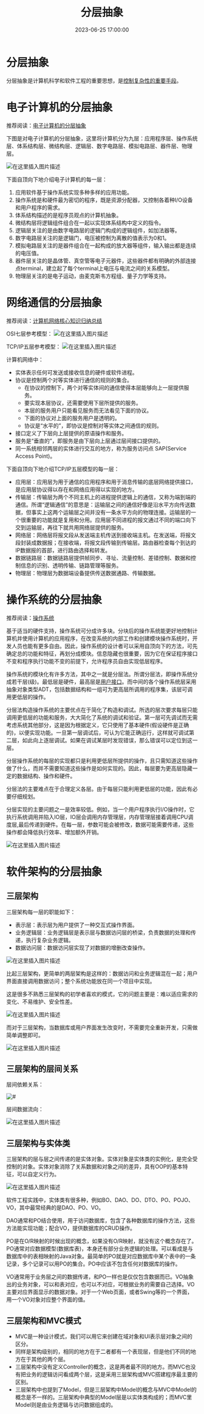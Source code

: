 ﻿---
title: 分层抽象
date: 2023-06-25 17:00:00
tags:
- 计算机科学基础
categories:
- 计算机科学基础
---

# 分层抽象

分层抽象是计算机科学和软件工程的重要思想，是[控制复杂性的重要手段](https://blankspace.blog.csdn.net/article/details/113634653)。

# 电子计算机的分层抽象

推荐阅读：[电子计算机的分层抽象](https://blankspace.blog.csdn.net/article/details/113634653)

下图是对电子计算机的分层抽象，这里将计算机分为九层：应用程序层、操作系统层、体系结构层、微结构层、逻辑层、数字电路层、模拟电路层、器件层、物理层。

![在这里插入图片描述](https://img-blog.csdnimg.cn/20210204115106552.png)

下面自顶向下地介绍电子计算机的每一层：
1. 应用软件基于操作系统实现多种多样的应用功能。
2. 操作系统是和硬件最为密切的程序，既是资源分配器，又控制各着种I/O设备和用户程序的需求。
3. 体系结构描述的是程序员观点的计算机抽象。
4. 微结构层将逻辑组件组合在一起以实现体系结构中定义的指令。
5. 逻辑层关注的是由数字电路层的逻辑门构成的逻辑组件，如加法器等。
6. 数字电路层关注的是逻辑门，电压被控制为离散的值表示为0和1。
7. 模拟电路层关注的是器件组合在一起构成的放大器等组件，输入输出都是连续的电压值。
8. 器件层关注的是晶体管、真空管等电子元器件，这些器件都有明确的外部连接点terminal，建立起了每个terminal上电压与电流之间的关系模型。
9. 物理层关注的是电子运动，由麦克斯韦方程组、量子力学等支持。

# 网络通信的分层抽象

推荐阅读：[计算机网络核心知识归纳总结](https://blankspace.blog.csdn.net/article/details/105528356)

OSI七层参考模型：
![在这里插入图片描述](https://img-blog.csdnimg.cn/20210407220013738.png)

TCP/IP五层参考模型：
![在这里插入图片描述](https://img-blog.csdnimg.cn/20210407220045242.png)

计算机网络中：
- 实体表示任何可发送或接收信息的硬件或软件进程。 
- 协议是控制两个对等实体进行通信的规则的集合。 
    - 在协议的控制下，两个对等实体间的通信使得本层能够向上一层提供服务。
    - 要实现本层协议，还需要使用下层所提供的服务。 
    - 本层的服务用户只能看见服务而无法看见下面的协议。
    - 下面的协议对上面的服务用户是透明的。 
    - 协议是“水平的”，即协议是控制对等实体之间通信的规则。
- 接口定义了下层向上层提供的原语操作和服务。
- 服务是“垂直的”，即服务是由下层向上层通过层间接口提供的。
- 同一系统相邻两层的实体进行交互的地方，称为服务访问点 SAP(Service Access Point)。  

下面自顶向下地介绍TCP/IP五层模型的每一层：
- 应用层：应用层为用于通信的应用程序和用于消息传输的底层网络提供接口，是应用层协议得以存在和网络应用得以实现的地方。
- 传输层：传输层为两个不同主机上的进程提供逻辑上的通信，又称为端到端的通信。所谓“逻辑通信”的意思是：运输层之间的通信好像是沿水平方向传送数据，但事实上这两个运输层之间并没有一条水平方向的物理连接。运输层的一个很重要的功能就是复用和分用。应用层不同进程的报文通过不同的端口向下交到运输层，再往下就共用网络层提供的服务。
- 网络层：网络层将报文段从发送端主机传送到接收端主机。在发送端，将报文段封装成数据报；在接收端，将报文段传输到传输层。路由器检查每个到达的IP数据报的首部，进行路由选择和转发。
- 数据链路层：数据链路层提供帧同步、寻址、流量控制、差错控制、数据和控制信息的识别、透明传输、链路管理等服务。
- 物理层：物理层为数据端设备提供传送数据通路、传输数据。

# 操作系统的分层抽象

推荐阅读：[操作系统](https://blankspace.blog.csdn.net/article/details/128744560)

基于适当的硬件支持，操作系统可分成许多块。分块后的操作系统能更好地控制计算机并使用计算机的应用程序，在改变系统的内部工作和创建模块操作系统时，开发人员也能有更多自由。因此，操作系统的设计者可以采用自顶向下的方法，可先确定总的功能和特征，再划分成模块。信息隐藏也很重要，因为它在保证程序接口不变和程序执行功能不变的前提下，允许程序员自由实现低层程序。

操作系统的模块化有许多方法，其中之一就是分层法。所谓分层法，即操作系统分成若干层(级)。最低层是硬件，最高层是[用户接口](https://blankspace.blog.csdn.net/article/details/113446238)。而中间的各个操作系统层采用抽象对象类型ADT，包括数据结构和一组可为更高层所调用的程序集，该层可调用更低层的操作。

分层法构造操作系统的主要优点在于简化了构造和调试。所选的层次要求每层只能调用更低层的功能和服务，大大简化了系统的调试和验证。第一层可先调试而无需考虑系统其他部分，这是因为根据定义，它只使用了基本硬件(假设硬件是正确的)，以便实现功能。一旦第一层调试后，可认为它能正确运行，这样就可调试第二层，如此向上逐层调试。如果在调试某层时发现错误，那么错误可以定位到这一层。

分层操作系统的每层的实现都只是利用更低层所提供的操作，且只需知道这些操作做了什么，而并不需要知道这些操作是如何实现的。因此，每层要为更高层隐藏一定的数据结构、操作和硬件。

分层法的主要难点在于合理定义各层。由于每层只能利用更低层的功能，因此有必要仔细规划。

分层实现的主要问题之一是效率较低。例如，当一个用户程序执行I/O操作时，它执行系统调用并陷入IO层，IO层会调用内存管理层，内存管理层接着调用CPU调度层,最后传递到硬件。在每一层，参数可能会被修改，数据可能需要传递，这些操作都会降低执行效率、增加额外开销。

![在这里插入图片描述](https://img-blog.csdnimg.cn/4ffe1feba917495093425eea462f3a1c.png)


# 软件架构的分层抽象

## 三层架构

三层架构每一层的职能如下：
- 表示层：表示层为用户提供了一种交互式操作界面。
- 业务逻辑层：业务逻辑层是表示层与数据访问层的桥梁，负责数据的处理和传递，执行复杂业务逻辑。
- 数据访问层：数据访问层实现了对数据的增删改查操作。

![在这里插入图片描述](https://img-blog.csdnimg.cn/20210207010158673.png)

比起三层架构，更简单的两层架构是这样的：数据访问和业务逻辑混在一起；用户界面直接调用数据访问；整个系统功能放在同一个项目中实现。

这是很多不熟悉三层架构的初学者喜欢的模式，它的问题主要是：难以适应需求的变化、不易维护、安全性差。

![在这里插入图片描述](https://img-blog.csdnimg.cn/20210207010615565.png?x-oss-process=image/watermark,type_ZmFuZ3poZW5naGVpdGk,shadow_10,text_aHR0cHM6Ly9ibG9nLmNzZG4ubmV0L3dlaXhpbl80Mzg5NjMxOA==,size_16,color_FFFFFF,t_70)

而对于三层架构，当数据库或用户界面发生改变时，不需要完全重新开发，只需做简单调整即可。

![在这里插入图片描述](https://img-blog.csdnimg.cn/2021020701185079.png?x-oss-process=image/watermark,type_ZmFuZ3poZW5naGVpdGk,shadow_10,text_aHR0cHM6Ly9ibG9nLmNzZG4ubmV0L3dlaXhpbl80Mzg5NjMxOA==,size_16,color_FFFFFF,t_70)

## 三层架构的层间关系

层间依赖关系：

![#](https://img-blog.csdnimg.cn/20210207014529456.png?x-oss-process=image/watermark,type_ZmFuZ3poZW5naGVpdGk,shadow_10,text_aHR0cHM6Ly9ibG9nLmNzZG4ubmV0L3dlaXhpbl80Mzg5NjMxOA==,size_16,color_FFFFFF,t_70)

层间数据流向：

![在这里插入图片描述](https://img-blog.csdnimg.cn/20210207014556442.png?x-oss-process=image/watermark,type_ZmFuZ3poZW5naGVpdGk,shadow_10,text_aHR0cHM6Ly9ibG9nLmNzZG4ubmV0L3dlaXhpbl80Mzg5NjMxOA==,size_16,color_FFFFFF,t_70)

## 三层架构与实体类

三层架构的层与层之间传递的是实体对象。实体对象是实体类的实例化，是完全受控制的对象。实体对象消除了关系数据和对象之间的差异，具有OOP的基本特征，可以自定义行为。

![在这里插入图片描述](https://img-blog.csdnimg.cn/20210207014714930.png?x-oss-process=image/watermark,type_ZmFuZ3poZW5naGVpdGk,shadow_10,text_aHR0cHM6Ly9ibG9nLmNzZG4ubmV0L3dlaXhpbl80Mzg5NjMxOA==,size_16,color_FFFFFF,t_70)

软件工程实践中，实体类有很多种，例如BO、DAO、DO、DTO、PO、POJO、VO，其中最常经典的是DAO、PO、VO。

DAO通常和PO结合使用，用于访问数据库，包含了各种数据库的操作方法，这些方法能实现功能；配合VO，提供数据库的CRUD操作。

PO是在O/R映射的时候出现的概念，如果没有O/R映射，就没有这个概念存在了。PO通常对应数据模型(数据库表)，本身还有部分业务逻辑的处理。可以看成是与数据库中的表相映射的Java对象。最简单的PO就是对应数据库中某个表中的一条记录，多个记录可以用PO的集合。PO中应该不包含任何对数据库的操作。

VO通常用于业务层之间的数据传递，和PO一样也是仅仅包含数据而已。VO抽象出的业务对象，可以和表对应，也可以不对应，可根据业务的需要自己选择。VO主要对应界面显示的数据对象。对于一个Web页面，或者Swing等的一个界面，用一个VO对象对应整个界面的值。

## 三层架构和MVC模式

- MVC是一种设计模式，我们可以用它来创建在域对象和UI表示层对象之间的区分。
- 同样是架构级别的，相同的地方在于二者都有一个表现层，但是他们不同的地方在于其他的两个层。
- 三层架构中没有定义Controller的概念，这是两者最不同的地方。而MVC也没有把业务的逻辑访问看成两个层，这是采用三层架构或MVC搭建程序最主要的区别。
- 三层架构中也提到了Model，但是三层架构中Model的概念与MVC中Model的概念是不一样的。三层架构中典型的Model层是以实体类构成的；而MVC里Model则是由业务逻辑与访问数据组成的。





